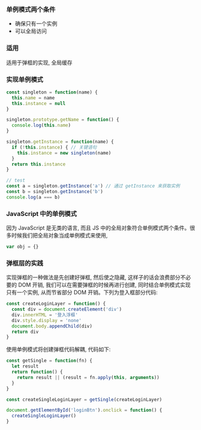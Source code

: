 ### 单例模式两个条件

* 确保只有一个实例
* 可以全局访问

### 适用

适用于弹框的实现, 全局缓存

### 实现单例模式

```js
const singleton = function(name) {
  this.name = name
  this.instance = null
}

singleton.prototype.getName = function() {
  console.log(this.name)
}

singleton.getInstance = function(name) {
  if (!this.instance) { // 关键语句
    this.instance = new singleton(name)
  }
  return this.instance
}

// test
const a = singleton.getInstance('a') // 通过 getInstance 来获取实例
const b = singleton.getInstance('b')
console.log(a === b)
```

### JavaScript 中的单例模式

因为 JavaScript 是无类的语言, 而且 JS 中的全局对象符合单例模式两个条件。很多时候我们把全局对象当成单例模式来使用,

```js
var obj = {}
```

### 弹框层的实践

实现弹框的一种做法是先创建好弹框, 然后使之隐藏, 这样子的话会浪费部分不必要的 DOM 开销, 我们可以在需要弹框的时候再进行创建, 同时结合单例模式实现只有一个实例, 从而节省部分 DOM 开销。下列为登入框部分代码:

```js
const createLoginLayer = function() {
  const div = document.createElement('div')
  div.innerHTML = '登入浮框'
  div.style.display = 'none'
  document.body.appendChild(div)
  return div
}
```

使用单例模式将创建弹框代码解耦, 代码如下:

```js
const getSingle = function(fn) {
  let result
  return function() {
    return result || (result = fn.apply(this, arguments))
  }
}
```

```js
const createSingleLoginLayer = getSingle(createLoginLayer)

document.getElementById('loginBtn').onclick = function() {
  createSingleLoginLayer()
}
```